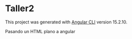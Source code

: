 # Taller2

This project was generated with [Angular CLI](https://github.com/angular/angular-cli) version 15.2.10.

Pasando un HTML plano a angular 